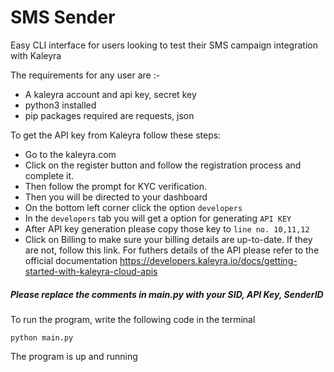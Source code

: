 # SMS Sender 
Easy CLI interface for users looking to test their SMS campaign integration with Kaleyra 

The requirements for any user are :-
* A kaleyra account and api key, secret key
* python3 installed
* pip packages required are requests, json

To get the API key from Kaleyra follow these steps:

* Go to the kaleyra.com
* Click on the register button and follow the registration process and complete it.
* Then follow the prompt for KYC verification.
* Then you will be directed to your dashboard
* On the bottom left corner click the option `developers`
* In the `developers` tab you will get a option for generating `API KEY`
* After API key generation please copy those key to `line no. 10,11,12`
* Click on Billing to make sure your billing details are up-to-date. If they are not, follow this link.
For futhers details of the API please refer to the official documentation https://developers.kaleyra.io/docs/getting-started-with-kaleyra-cloud-apis

##### Please replace the comments in main.py with your SID, API Key, SenderID

To run the program, write the following code in the terminal

    python main.py

The program is up and running
